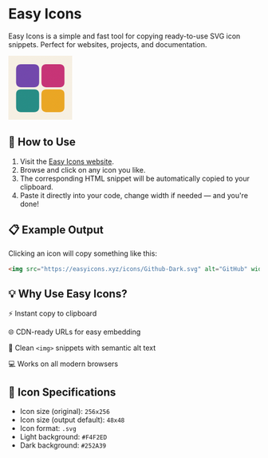 # Easy Icons
Easy Icons is a simple and fast tool for copying ready-to-use SVG icon snippets. Perfect for websites, projects, and documentation.

<img src="logo.png" width="128" alt="Logo">

## 🚀 How to Use
1. Visit the [Easy Icons website](https://easyicons.xyz).
2. Browse and click on any icon you like.
3. The corresponding HTML snippet will be automatically copied to your clipboard.
4. Paste it directly into your code, change width if needed — and you're done!

## 📋 Example Output
Clicking an icon will copy something like this:
```html
<img src="https://easyicons.xyz/icons/Github-Dark.svg" alt="GitHub" width="48">
```

## 💡 Why Use Easy Icons?
⚡ Instant copy to clipboard

🌐 CDN-ready URLs for easy embedding

🧠 Clean `<img>` snippets with semantic alt text

💻 Works on all modern browsers

## 🧾 Icon Specifications
- Icon size (original): `256x256`
- Icon size (output default): `48x48`
- Icon format: `.svg`
- Light background: `#F4F2ED`
- Dark background: `#252A39`